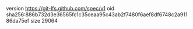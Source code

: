 version https://git-lfs.github.com/spec/v1
oid sha256:886b732d3e36565fc1c35ceaa95c43ab2f7480f6aef8df6748c2a91186da75ef
size 29064
